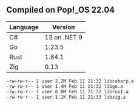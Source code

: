 ## Compiled on Pop!_OS 22.04

|Language|Version|
|---|---|
|C#|13 on .NET 9|
|Go|1.23.5|
|Rust|1.84.1|
|Zig|0.13|

```
-rw-rw-r-- 1 user 2.2M Feb 11 21:32 libcsharp.a
-rw-rw-r-- 1 user 1.4M Feb 11 21:32 libgo.a
-rw-rw-r-- 1 user 6.0M Feb 11 21:32 librust.a
-rw-rw-r-- 1 user 1.1K Feb 11 21:33 libzig.a
```
